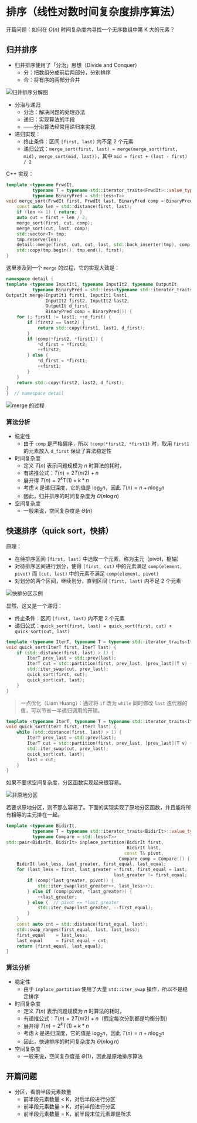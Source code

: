 # 排序（线性对数时间复杂度排序算法）

开篇问题：如何在 $O(n)$ 时间复杂度内寻找一个无序数组中第 K 大的元素？

## 归并排序

* 归并排序使用了「分治」思想（Divide and Conquer）
    * 分：把数组分成前后两部分，分别排序
    * 合：将有序的两部分合并

![归并排序分解图](https://static001.geekbang.org/resource/image/db/2b/db7f892d3355ef74da9cd64aa926dc2b.jpg)

* 分治与递归
    * 分治：解决问题的处理办法
    * 递归：实现算法的手段
    * ——分治算法经常用递归来实现
* 递归实现：
    * 终止条件：区间 `[first, last)` 内不足 2 个元素
    * 递归公式：`merge_sort(first, last) = merge(merge_sort(first, mid), merge_sort(mid, last))`，其中 `mid = first + (last - first) / 2`

C++ 实现：

```cpp
template <typename FrwdIt,
          typename T = typename std::iterator_traits<FrwdIt>::value_type,
          typename BinaryPred = std::less<T>>
void merge_sort(FrwdIt first, FrwdIt last, BinaryPred comp = BinaryPred()) {
    const auto len = std::distance(first, last);
    if (len <= 1) { return; }
    auto cut = first + len / 2;
    merge_sort(first, cut, comp);
    merge_sort(cut, last, comp);
    std::vector<T> tmp;
    tmp.reserve(len);
    detail::merge(first, cut, cut, last, std::back_inserter(tmp), comp);
    std::copy(tmp.begin(), tmp.end(), first);
}
```

这里涉及到一个 `merge` 的过程，它的实现大致是：

```cpp
namespace detail {
template <typename InputIt1, typename InputIt2, typename OutputIt,
          typename BinaryPred = std::less<typename std::iterator_traits<InputIt1>::value_type>>
OutputIt merge(InputIt1 first1, InputIt1 last1,
               InputIt2 first2, InputIt2 last2,
               OutputIt d_first,
               BinaryPred comp = BinaryPred()) {
    for (; first1 != last1; ++d_first) {
        if (first2 == last2) {
            return std::copy(first1, last1, d_first);
        }
        if (comp(*first2, *first1)) {
            *d_first = *first2;
            ++first2;
        } else {
            *d_first = *first1;
            ++first1;
        }
    }
    return std::copy(first2, last2, d_first);
}
}  // namespace detail
```

![`merge` 的过程](https://static001.geekbang.org/resource/image/95/2f/95897ade4f7ad5d10af057b1d144a22f.jpg)

### 算法分析

* 稳定性
    * 由于 `comp` 是严格偏序，所以 `!comp(*first2, *first1)` 时，取用 `first1` 的元素放入 `d_first` 保证了算法稳定性
* 时间复杂度
    * 定义 $T(n)$ 表示问题规模为 $n$ 时算法的耗时，
    * 有递推公式：$T(n) = 2T(n/2) + n$
    * 展开得 $T(n) = 2^{k}T(1) + k * n$
    * 考虑 $k$ 是递归深度，它的值是 $\log_2 n$，因此 $T(n) = n + n\log_2 n$
    * 因此，归并排序的时间复杂度为 $\Theta(n\log n)$
* 空间复杂度
    * 一般来说，空间复杂度是 $\Theta(n)$

## 快速排序（quick sort，快排）

原理：

* 在待排序区间 `[first, last)` 中选取一个元素，称为主元（pivot，枢轴）
* 对待排序区间进行划分，使得 `[first, cut)` 中的元素满足 `comp(element, pivot)` 而 `[cut, last)` 中的元素不满足 `comp(element, pivot)`
* 对划分的两个区间，继续划分，直到区间 `[first, last)` 内不足 2 个元素

![快排分区示例](https://static001.geekbang.org/resource/image/4d/81/4d892c3a2e08a17f16097d07ea088a81.jpg)

显然，这又是一个递归：

* 终止条件：区间 `[first, last)` 内不足 2 个元素
* 递归公式：`quick_sort(first, last) = quick_sort(first, cut) + quick_sort(cut, last)`

```cpp
template <typename IterT, typename T = typename std::iterator_traits<IterT>::value_type>
void quick_sort(IterT first, IterT last) {
    if (std::distance(first, last) > 1) {
        IterT prev_last = std::prev(last);
        IterT cut = std::partition(first, prev_last, [prev_last](T v) { return v < *prev_last; });
        std::iter_swap(cut, prev_last);
        quick_sort(first, cut);
        quick_sort(cut, last);
    }
}
```

> 一点优化（Liam Huang）：通过将 `if` 改为 `while` 同时修改 `last` 迭代器的值，可以节省一半递归调用的开销。

```cpp
template <typename IterT, typename T = typename std::iterator_traits<IterT>::value_type>
void quick_sort(IterT first, IterT last) {
    while (std::distance(first, last) > 1) {
        IterT prev_last = std::prev(last);
        IterT cut = std::partition(first, prev_last, [prev_last](T v) { return v < *prev_last; });
        std::iter_swap(cut, prev_last);
        quick_sort(cut, last);
        last = cut;
    }
}
```

如果不要求空间复杂度，分区函数实现起来很容易。

![非原地分区](https://static001.geekbang.org/resource/image/66/dc/6643bc3cef766f5b3e4526c332c60adc.jpg)

若要求原地分区，则不那么容易了。下面的实现实现了原地分区函数，并且能将所有相等的主元排在一起。

```cpp
template <typename BidirIt,
          typename T = typename std::iterator_traits<BidirIt>::value_type,
          typename Compare = std::less<T>>
std::pair<BidirIt, BidirIt> inplace_partition(BidirIt first,
                                              BidirIt last,
                                             const T& pivot,
                                           Compare comp = Compare()) {
    BidirIt last_less, last_greater, first_equal, last_equal;
    for (last_less = first, last_greater = first, first_equal = last;
                                         last_greater != first_equal; ) {
        if (comp(*last_greater, pivot)) {
            std::iter_swap(last_greater++, last_less++);
        } else if (comp(pivot, *last_greater)) {
            ++last_greater;
        } else {  // pivot == *last_greater
            std::iter_swap(last_greater, --first_equal);
        }
    }
    const auto cnt = std::distance(first_equal, last);
    std::swap_ranges(first_equal, last, last_less);
    first_equal    = last_less;
    last_equal     = first_equal + cnt;
    return {first_equal, last_equal};
}
```

### 算法分析

* 稳定性
    * 由于 `inplace_partition` 使用了大量 `std::iter_swap` 操作，所以不是稳定排序
* 时间复杂度
    * 定义 $T(n)$ 表示问题规模为 $n$ 时算法的耗时，
    * 有递推公式：$T(n) = 2T(n/2) + n$（假定每次分割都是均衡分割）
    * 展开得 $T(n) = 2^{k}T(1) + k * n$
    * 考虑 $k$ 是递归深度，它的值是 $\log_2 n$，因此 $T(n) = n + n\log_2 n$
    * 因此，快速排序的时间复杂度为 $\Theta(n\log n)$
* 空间复杂度
    * 一般来说，空间复杂度是 $\Theta(1)$，因此是原地排序算法

## 开篇问题

* 分区，看前半段元素数量
    * 前半段元素数量 < K，对后半段进行分区
    * 前半段元素数量 > K，对前半段进行分区
    * 前半段元素数量 = K，前半段末位元素即是所求
